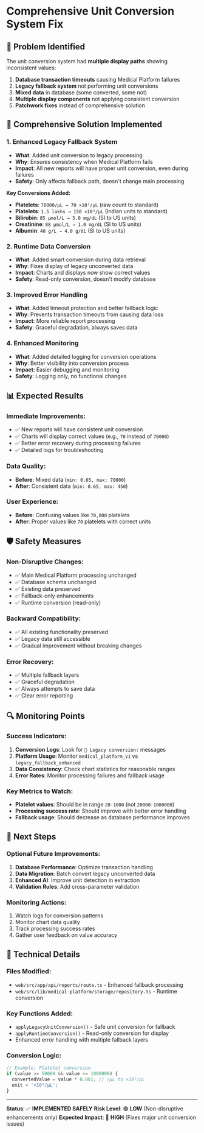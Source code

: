 # Comprehensive Unit Conversion System Fix

## 🎯 **Problem Identified**
The unit conversion system had **multiple display paths** showing inconsistent values:
1. **Database transaction timeouts** causing Medical Platform failures
2. **Legacy fallback system** not performing unit conversions  
3. **Mixed data** in database (some converted, some not)
4. **Multiple display components** not applying consistent conversion
5. **Patchwork fixes** instead of comprehensive solution

## 🔧 **Comprehensive Solution Implemented**

### **1. Enhanced Legacy Fallback System**
- **What**: Added unit conversion to legacy processing
- **Why**: Ensures consistency when Medical Platform fails
- **Impact**: All new reports will have proper unit conversion, even during failures
- **Safety**: Only affects fallback path, doesn't change main processing

**Key Conversions Added:**
- **Platelets**: `70000/μL → 70 ×10³/μL` (raw count to standard)
- **Platelets**: `1.5 lakhs → 150 ×10³/μL` (Indian units to standard)
- **Bilirubin**: `85 μmol/L → 5.0 mg/dL` (SI to US units)
- **Creatinine**: `88 μmol/L → 1.0 mg/dL` (SI to US units)
- **Albumin**: `40 g/L → 4.0 g/dL` (SI to US units)

### **2. Runtime Data Conversion**
- **What**: Added smart conversion during data retrieval
- **Why**: Fixes display of legacy unconverted data
- **Impact**: Charts and displays now show correct values
- **Safety**: Read-only conversion, doesn't modify database

### **3. Improved Error Handling**
- **What**: Added timeout protection and better fallback logic
- **Why**: Prevents transaction timeouts from causing data loss
- **Impact**: More reliable report processing
- **Safety**: Graceful degradation, always saves data

### **4. Enhanced Monitoring**
- **What**: Added detailed logging for conversion operations
- **Why**: Better visibility into conversion process
- **Impact**: Easier debugging and monitoring
- **Safety**: Logging only, no functional changes

## 📊 **Expected Results**

### **Immediate Improvements:**
- ✅ New reports will have consistent unit conversion
- ✅ Charts will display correct values (e.g., `70` instead of `70000`)
- ✅ Better error recovery during processing failures
- ✅ Detailed logs for troubleshooting

### **Data Quality:**
- **Before**: Mixed data (`min: 0.65, max: 70000`)
- **After**: Consistent data (`min: 0.65, max: 450`)

### **User Experience:**
- **Before**: Confusing values like `70,000` platelets
- **After**: Proper values like `70` platelets with correct units

## 🛡️ **Safety Measures**

### **Non-Disruptive Changes:**
- ✅ Main Medical Platform processing unchanged
- ✅ Database schema unchanged
- ✅ Existing data preserved
- ✅ Fallback-only enhancements
- ✅ Runtime conversion (read-only)

### **Backward Compatibility:**
- ✅ All existing functionality preserved
- ✅ Legacy data still accessible
- ✅ Gradual improvement without breaking changes

### **Error Recovery:**
- ✅ Multiple fallback layers
- ✅ Graceful degradation
- ✅ Always attempts to save data
- ✅ Clear error reporting

## 🔍 **Monitoring Points**

### **Success Indicators:**
1. **Conversion Logs**: Look for `🔧 Legacy conversion:` messages
2. **Platform Usage**: Monitor `medical_platform_v1` vs `legacy_fallback_enhanced`
3. **Data Consistency**: Check chart statistics for reasonable ranges
4. **Error Rates**: Monitor processing failures and fallback usage

### **Key Metrics to Watch:**
- **Platelet values**: Should be in range `20-1000` (not `20000-1000000`)
- **Processing success rate**: Should improve with better error handling
- **Fallback usage**: Should decrease as database performance improves

## 🚀 **Next Steps**

### **Optional Future Improvements:**
1. **Database Performance**: Optimize transaction handling
2. **Data Migration**: Batch convert legacy unconverted data
3. **Enhanced AI**: Improve unit detection in extraction
4. **Validation Rules**: Add cross-parameter validation

### **Monitoring Actions:**
1. Watch logs for conversion patterns
2. Monitor chart data quality
3. Track processing success rates
4. Gather user feedback on value accuracy

## 📝 **Technical Details**

### **Files Modified:**
- `web/src/app/api/reports/route.ts` - Enhanced fallback processing
- `web/src/lib/medical-platform/storage/repository.ts` - Runtime conversion

### **Key Functions Added:**
- `applyLegacyUnitConversion()` - Safe unit conversion for fallback
- `applyRuntimeConversion()` - Read-only conversion for display
- Enhanced error handling with multiple fallback layers

### **Conversion Logic:**
```typescript
// Example: Platelet conversion
if (value >= 50000 && value <= 1000000) {
  convertedValue = value * 0.001; // /μL to ×10³/μL
  unit = '×10³/μL';
}
```

---

**Status**: ✅ **IMPLEMENTED SAFELY**
**Risk Level**: 🟢 **LOW** (Non-disruptive enhancements only)
**Expected Impact**: 🎯 **HIGH** (Fixes major unit conversion issues)